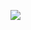 [![](https://mermaid.ink/img/pako:eNp1U9ty2jAQ_RWNOtO8QAoYc_F0kgkYQkIgBJPOtCYPwl5fGtuislxCgX-vLNvB5MIDIO2es-fsrnbYojZgDTsB3VgeYRwt9GWExOfKHPoBoMd1QImN5vAngZg_oWr1AvXMwQtnxOJFVCecPGWwnszom9fAkSQwOOEx-or6NFwnHMRvxCHiaERiL8dk332J1Hd9D6xn5DvofvUbRI3Bix_z-PuKfbvwI2SQEFAvsZ6BHzKcnuL2PyHeo4G58BjdoAFjlGkScpazkIABsbcIJBsSTHHKtJJMZydCMsIp3aPhzgDCLA85lGU6_MjNdUn21fbEz6FMM5Q0Q5pEokHJOvAtwmGPrnclC5c54rrkoXyTihiZc0hiQDNvGwuOQHSUMuICGsNWinAYDd-qyw2NZE9vTB0CEL1fQLgWWLaVo8lzbmTO7U6nEKM76soaJY9XeedkhcsPLE7p0R-SfvdoLBYgApbeTGFz1F5oNiK6cQLyDOhGz3WMpY47M7UH2e5w-s51nnyXiS6LuT32cGL2hWZR-wew2KcRos4nDZpInqn5uLbT_DdJaMboGhj3Ic7zpzL_3jTI3_RtpCD7lPFeZszE0HjCoo9zyoLTET8UetNeFePNJczBoszOgQ-SfG4a4nW9k5gtfPV1hkWvq5-vTvVkffOrCXAiRJP8uCBu4X4uyxuZezGcCY1cqvfyqCGji8J56uUD1zHfisleIccPAu0L1B3VgXJkkEccB1ZwEhkVmI6jQqccGb9iHAVq5cjsU8ziJIIr2GW-jTXOEqjgEFhI0iPepZgl5h6EsMSa-GuDQ5KAL_EyOgjYmkS_KA0LJKOJ62HNIUEsTomcvu4Tl5FjCkQ2sL54KBxrSkOVHFjb4Res1bvKeU3pdDtKvdZoK0pNqeAt1qpK97zdrHeaLbXVUuuNRks9VPA_Wbd23u02lU5Dbbba7YbarbUO_wExztdY?type=png)](https://mermaid.live/edit#pako:eNp1U9ty2jAQ_RWNOtO8QAoYc_F0kgkYQkIgBJPOtCYPwl5fGtuislxCgX-vLNvB5MIDIO2es-fsrnbYojZgDTsB3VgeYRwt9GWExOfKHPoBoMd1QImN5vAngZg_oWr1AvXMwQtnxOJFVCecPGWwnszom9fAkSQwOOEx-or6NFwnHMRvxCHiaERiL8dk332J1Hd9D6xn5DvofvUbRI3Bix_z-PuKfbvwI2SQEFAvsZ6BHzKcnuL2PyHeo4G58BjdoAFjlGkScpazkIABsbcIJBsSTHHKtJJMZydCMsIp3aPhzgDCLA85lGU6_MjNdUn21fbEz6FMM5Q0Q5pEokHJOvAtwmGPrnclC5c54rrkoXyTihiZc0hiQDNvGwuOQHSUMuICGsNWinAYDd-qyw2NZE9vTB0CEL1fQLgWWLaVo8lzbmTO7U6nEKM76soaJY9XeedkhcsPLE7p0R-SfvdoLBYgApbeTGFz1F5oNiK6cQLyDOhGz3WMpY47M7UH2e5w-s51nnyXiS6LuT32cGL2hWZR-wew2KcRos4nDZpInqn5uLbT_DdJaMboGhj3Ic7zpzL_3jTI3_RtpCD7lPFeZszE0HjCoo9zyoLTET8UetNeFePNJczBoszOgQ-SfG4a4nW9k5gtfPV1hkWvq5-vTvVkffOrCXAiRJP8uCBu4X4uyxuZezGcCY1cqvfyqCGji8J56uUD1zHfisleIccPAu0L1B3VgXJkkEccB1ZwEhkVmI6jQqccGb9iHAVq5cjsU8ziJIIr2GW-jTXOEqjgEFhI0iPepZgl5h6EsMSa-GuDQ5KAL_EyOgjYmkS_KA0LJKOJ62HNIUEsTomcvu4Tl5FjCkQ2sL54KBxrSkOVHFjb4Res1bvKeU3pdDtKvdZoK0pNqeAt1qpK97zdrHeaLbXVUuuNRks9VPA_Wbd23u02lU5Dbbba7YbarbUO_wExztdY)